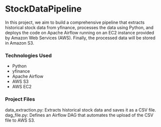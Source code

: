 # StockDataPipeline

In this project, we aim to build a comprehensive pipeline that extracts historical stock data from yfinance, processes the data using Python, and deploys the code on Apache Airflow running on an EC2 instance provided by Amazon Web Services (AWS). Finally, the processed data will be stored in Amazon S3. 

### Technologies Used
- Python
- yfinance
- Apache Airflow
- AWS S3
- AWS EC2

### Project Files
data_extraction.py: Extracts historical stock data and saves it as a CSV file.
dag_file.py: Defines an Airflow DAG that automates the upload of the CSV file to AWS S3.
